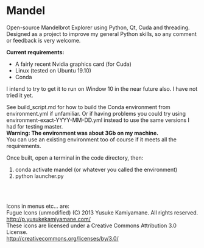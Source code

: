 # Mandel
Open-source Mandelbrot Explorer using Python, Qt, Cuda and threading.\
Designed as a project to improve my general Python skills, so any comment or feedback is very welcome.

**Current requirements:**
- A fairly recent Nvidia graphics card (for Cuda)
- Linux (tested on Ubuntu 19.10)
- Conda

I intend to try to get it to run on Window 10 in the near future also. I have not tried it yet.

See build_script.md for how to build the Conda environment from environment.yml if unfamiliar.
Or if having problems you could try using environment-exact-YYYY-MM-DD.yml instead to use the same versions I had for testing master.\
**Warning: The environment was about 3Gb on my machine.**\
You can use an existing environment too of course if it meets all the requirements.

Once built, open a terminal in the code directory, then:
1) conda activate mandel (or whatever you called the environment)
2) python launcher.py
<br />
<br />

Icons in menus etc... are:\
Fugue Icons (unmodified) (C) 2013 Yusuke Kamiyamane. All rights reserved.\
<http://p.yusukekamiyamane.com/>\
These icons are licensed under a Creative Commons Attribution 3.0 License.\
<http://creativecommons.org/licenses/by/3.0/>


